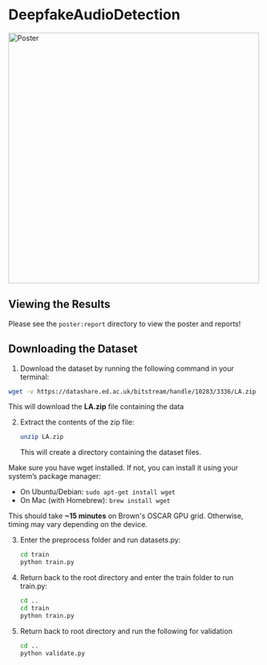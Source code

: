 # DeepfakeAudioDetection

<p>
  <img src="poster:report/poster.jpg" alt="Poster" width="500"/>
</p>

## Viewing the Results

Please see the `poster:report` directory to view the poster and reports!

## Downloading the Dataset 

1. Download the dataset by running the following command in your terminal:
```bash
wget -v https://datashare.ed.ac.uk/bitstream/handle/10283/3336/LA.zip
```

This will download the **LA.zip** file containing the data

2. Extract the contents of the zip file:
    ```bash
    unzip LA.zip
    ```

    This will create a directory containing the dataset files.

Make sure you have wget installed. If not, you can install it using your system’s package manager:
- On Ubuntu/Debian: `sudo apt-get install wget`
- On Mac (with Homebrew): `brew install wget`

This should take **~15 minutes** on Brown's OSCAR GPU grid. Otherwise, timing may vary depending on the device.

3. Enter the preprocess folder and run datasets.py:
    ```bash
    cd train
    python train.py
    ```

4. Return back to the root directory and enter the train folder to run train.py:
    ```bash
    cd ..
    cd train
    python train.py
    ```

5.  Return back to root directory and run the following for validation
    ```bash
    cd ..
    python validate.py
    ```